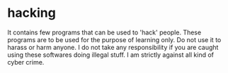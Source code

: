 # hacking
It contains few programs that can be used to 'hack' people. These programs are to be used for the purpose of learning only.
Do not use it to harass or harm anyone. I do not take any responsibility if you are caught using these softwares doing illegal stuff. I am strictly
against all kind of cyber crime.
